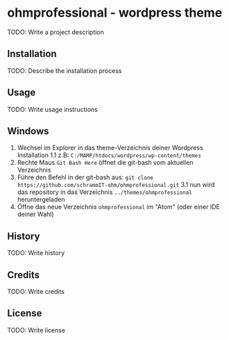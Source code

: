 # ohmprofessional - wordpress theme

TODO: Write a project description

## Installation

TODO: Describe the installation process

## Usage

TODO: Write usage instructions

## Windows

1. Wechsel im Explorer in das theme-Verzeichnis deiner Wordpress Installation
  1.1  z.B: `C:/MAMP/htdocs/wordpress/wp-content/themes`
2. Rechte Maus `Git Bash Here` öffnet die git-bash vom aktuellen Verzeichnis
3. Führe den Befehl in der git-bash aus: `git clone https://github.com/schrammIT-ohm/ohmprofessional.git`
  3.1 nun wird das repository in das Verzeichnis `../themes/ohmprofessional` heruntergeladen
4. Öffne das neue Verzeichnis `ohmprofessional` im "Atom" (oder einer IDE deiner Wahl)


## History

TODO: Write history

## Credits

TODO: Write credits

## License

TODO: Write license
